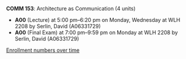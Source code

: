 **COMM 153**: Architecture as Communication (4 units)

- **A00** (Lecture) at 5:00 pm–6:20 pm on Monday, Wednesday at WLH 2208 by Serlin, David (A06331729)
- **A00** (Final Exam) at 7:00 pm–9:59 pm on Monday at WLH 2208 by Serlin, David (A06331729)

[Enrollment numbers over time](./COMM153.tsv)

